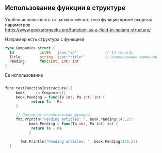 ## Использование функции в структуре
Удобно использовать т.к. можно менять тело функции кроме входных параметров    
https://www.geeksforgeeks.org/function-as-a-field-in-golang-structure/

Например есть структура с функцией 
```go
type Companies struct {
  Id            int64  `json:"id"`            // Id records 
  Title         string `json:"title"`         // Наименвоание компании
  Pending       func(int, int) int
}
```

Ее использование
```go

func testFunctionInstructure(){
     book     := Companies{}
     book.Pending = func(Ta int, Pa int) int {
            return Ta - Pa
     }

     // Повторное использование функции
     fmt.Println("Pending articles: ", book.Pending(145,2))
           book.Pending = func(Ta int, Pa int) int {
            return Ta + Pa
           }

       fmt.Println("Pending articles: ", book.Pending(145,2))
  }
```

